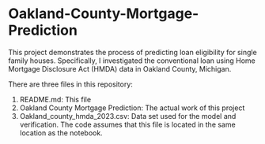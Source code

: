 # Oakland-County-Mortgage-Prediction
This project demonstrates the process of predicting loan eligibility for single family houses. Specifically, I investigated the conventional loan using Home Mortgage Disclosure Act (HMDA) data in Oakland County, Michigan.

There are three files in this repository:

1. README.md: This file
2. Oakland County Mortgage Prediction: The actual work of this project
3. Oakland_county_hmda_2023.csv: Data set used for the model and verification. The code assumes that this file is located in the same location as the notebook.
